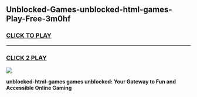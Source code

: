 
## Unblocked-Games-unblocked-html-games-Play-Free-3m0hf
<h3>
<a href="https://premium76.site?title=unblocked-html-games&ref=17A">CLICK TO PLAY</a></h3>
<hr>

<h3>
<a href="https://premium76.site?title=unblocked-html-games&ref=17A">CLICK 2 PLAY</a>
  
</h3>

<a href="https://premium76.site?title=unblocked-html-games&ref=17A"><img src="https://clearcache.store/games.png"></a>


**unblocked-html-games games unblocked: Your Gateway to Fun and Accessible Online Gaming**
